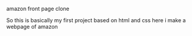 amazon front page clone

So this is basically my first project based on html and css here i make a webpage of amazon
